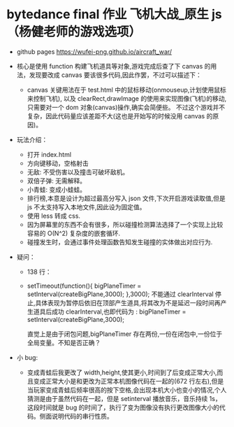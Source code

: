 # bytedance final 作业 飞机大战\_原生 js（杨健老师的游戏选项）

- github pages https://wufei-png.github.io/aircraft_war/

- 核心是使用 function 构建飞机道具等对象,游戏完成后查了下 canvas 的用法，发现要改成 canvas 要该很多代码,因此作罢，不过可以描述下：

  - canvas 关键用法在于 test.html 中的鼠标移动(onmouseup,计划使用鼠标来控制飞机), 以及 clearRect,drawImage 的使用来实现图像(飞机)的移动,只需要对一个 dom 对象(canvas)操作,确实会简便些。
    不过这个游戏并不复杂，因此代码量应该差距不大(这也是开始写的时候没用 canvas 的原因)。

- 玩法介绍：

  - 打开 index.html
  - 方向键移动，空格射击
  - 无敌: 不受伤害以及撞击可破坏敌机。
  - 双倍子弹: 无需解释。
  - 小青蛙: 变成小蛙蛙。
  - 排行榜,本意是设计为超过最高分写入 json 文件,下次开启游戏读取值,但是 js 不太支持写入本地文件,因此设为固定值。
  - 使用 less 转成 css.
  - 因为屏幕里的东西不会有很多，所以碰撞检测算法选择了一个实现上比较容易的 O(N^2) 复杂度的嵌套循环.
  - 碰撞发生时，会通过事件处理函数告知发生碰撞的实体做出对应行为.
- 疑问：

  - 138 行：
  - setTimeout(function(){
    bigPlaneTimer = setInterval(createBigPlane,3000);
    },3000);
    不能通过 clearInterval 停止,具体表现为暂停后依旧在顶部产生道具,将其改为不是延迟一段时间再产生道具后成功 clearInterval,也即代码为
    : bigPlaneTimer = setInterval(createBigPlane,3000);

    直觉上是由于闭包问题,bigPlaneTimer 存在两份,一份在闭包中,一份位于全局变量。不知是否正确？

- 小 bug:
  - 变成青蛙后我更改了 width,height,使其更小,时间到了后变成正常大小,而且变成正常大小是和更改为正常本机图像代码在一起的(672 行左右),但是当玩家变成青蛙后频率很高的按下空格,会出现本机大小也变小的情况,个人猜测是由于虽然代码在一起，但是 setinterval 播放音乐，音乐持续 1s，这段时间就是 bug 的时间了，执行了变为图像没有执行更改图像大小的代码。侧面说明代码的串行性质。
